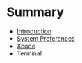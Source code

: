 # Summary

* [Introduction](README.md)
* [System Preferences](system_preferences/README.md)
* [Xcode](xcode/README.md)
* Terminal


